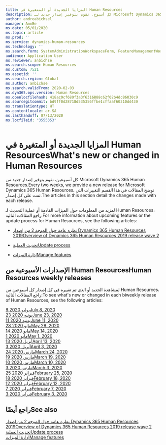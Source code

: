 ```yaml
---
title: المزايا الجديدة أو المتغيرة في Human Resources
description: كل أسبوع، نقوم بتوفير إصدار جديد لـ Microsoft Dynamics 365 Human Resources. توضح المقالات المذكورة هنا التغييرات التي تم تمت كل أسبوع.
author: andreabichsel
manager: AnnBe
ms.date: 05/01/2020
ms.topic: article
ms.prod: ''
ms.service: dynamics-human-resources
ms.technology: ''
ms.search.form: SystemAdministrationWorkspaceForm, FeatureManagementWorkspace
audience: Application User
ms.reviewer: anbichse
ms.search.scope: Human Resources
ms.custom: 7521
ms.assetid: ''
ms.search.region: Global
ms.author: anbichse
ms.search.validFrom: 2020-02-03
ms.dyn365.ops.version: Human Resources
ms.openlocfilehash: 418ac9cf680f3a3f6316888c62f02b4dc86030c9
ms.sourcegitcommit: bd9ff0d28718d535356ffbe1cffaaf60310dd430
ms.translationtype: HT
ms.contentlocale: ar-SA
ms.lasthandoff: 07/13/2020
ms.locfileid: "3555353"
---
```

# <a name="whats-new-or-changed-in-human-resources"></a><span data-ttu-id="59874-104">المزايا الجديدة أو المتغيرة في Human Resources</span><span class="sxs-lookup"><span data-stu-id="59874-104">What's new or changed in Human Resources</span></span>

<span data-ttu-id="59874-105">كل أسبوعين، نقوم بتوفير إصدار جديد من Microsoft Dynamics 365 Human Resources.</span><span class="sxs-lookup"><span data-stu-id="59874-105">Every two weeks, we provide a new release for Microsoft Dynamics 365 Human Resources.</span></span> <span data-ttu-id="59874-106">توضح المقالات في هذا القسم التغييرات التي تمت على كل إصدار.</span><span class="sxs-lookup"><span data-stu-id="59874-106">The articles in this section detail the changes made with each release.</span></span>

<span data-ttu-id="59874-107">لمزيد من المعلومات حول الميزات القادمة أو عملية التحديث لـ Human Resources، راجع المقالات التالية:</span><span class="sxs-lookup"><span data-stu-id="59874-107">For more information about upcoming features or the update process for Human Resources, see the following articles:</span></span>

- [<span data-ttu-id="59874-108">نظره عامة حول الموجة 2 من إصدار Dynamics 365 Human Resources  2019</span><span class="sxs-lookup"><span data-stu-id="59874-108">Overview of Dynamics 365 Human Resources 2019 release wave 2</span></span>](https://docs.microsoft.com/dynamics365-release-plan/2019wave2/dynamics365-human-resources/)

- [<span data-ttu-id="59874-109">تحديث العملية</span><span class="sxs-lookup"><span data-stu-id="59874-109">Update process</span></span>](hr-admin-setup-update-process.md)

- [<span data-ttu-id="59874-110">إدارة الميزات</span><span class="sxs-lookup"><span data-stu-id="59874-110">Manage features</span></span>](hr-admin-manage-features.md)

## <a name="human-resources-weekly-releases"></a><span data-ttu-id="59874-111">الإصدارات الأسبوعية من Human Resources</span><span class="sxs-lookup"><span data-stu-id="59874-111">Human Resources weekly releases</span></span>

<span data-ttu-id="59874-112">لمشاهدة الجديد أو الذي تم تغييره في كل إصدار كل أسبوعين من Human Resources، راجع المقالات التالية:</span><span class="sxs-lookup"><span data-stu-id="59874-112">To see what's new or changed in each biweekly release of Human Resources, see the following articles:</span></span>

[<span data-ttu-id="59874-113">8 يوليو 2020</span><span class="sxs-lookup"><span data-stu-id="59874-113">July 8, 2020</span></span>](hr-whats-new-2020-07-08.md)</br>
[<span data-ttu-id="59874-114">23 يونيه 2020</span><span class="sxs-lookup"><span data-stu-id="59874-114">June 23, 2020</span></span>](hr-whats-new-2020-06-23.md)</br>
[<span data-ttu-id="59874-115">11 يونيه 2020</span><span class="sxs-lookup"><span data-stu-id="59874-115">June 11, 2020</span></span>](hr-whats-new-2020-06-11.md)</br>
[<span data-ttu-id="59874-116">28 مايو 2020</span><span class="sxs-lookup"><span data-stu-id="59874-116">May 28, 2020</span></span>](hr-whats-new-2020-05-28.md)</br>
[<span data-ttu-id="59874-117">14 مايو 2020</span><span class="sxs-lookup"><span data-stu-id="59874-117">May 14, 2020</span></span>](hr-whats-new-2020-05-14.md)</br>
[<span data-ttu-id="59874-118">1 مايو 2020</span><span class="sxs-lookup"><span data-stu-id="59874-118">May 1, 2020</span></span>](hr-whats-new-2020-05-01.md)</br>
[<span data-ttu-id="59874-119">13 أبريل 2020</span><span class="sxs-lookup"><span data-stu-id="59874-119">April 13, 2020</span></span>](hr-whats-new-2020-04-13.md)</br>
[<span data-ttu-id="59874-120">3 أبريل 2020</span><span class="sxs-lookup"><span data-stu-id="59874-120">April 3, 2020</span></span>](hr-whats-new-2020-04-03.md)</br>
[<span data-ttu-id="59874-121">24 مارس 2020</span><span class="sxs-lookup"><span data-stu-id="59874-121">March 24, 2020</span></span>](hr-whats-new-2020-03-24.md)</br>
[<span data-ttu-id="59874-122">19 مارس 2020</span><span class="sxs-lookup"><span data-stu-id="59874-122">March 19, 2020</span></span>](hr-whats-new-2020-03-19.md)</br>
[<span data-ttu-id="59874-123">10 مارس 2020</span><span class="sxs-lookup"><span data-stu-id="59874-123">March 10, 2020</span></span>](hr-whats-new-2020-03-10.md)</br>
[<span data-ttu-id="59874-124">3 مارس 2020</span><span class="sxs-lookup"><span data-stu-id="59874-124">March 3, 2020</span></span>](hr-whats-new-2020-03-03.md)</br>
[<span data-ttu-id="59874-125">25 فبراير 2020</span><span class="sxs-lookup"><span data-stu-id="59874-125">February 25, 2020</span></span>](hr-whats-new-2020-02-25.md)</br>
[<span data-ttu-id="59874-126">18 فبراير 2020</span><span class="sxs-lookup"><span data-stu-id="59874-126">February 18, 2020</span></span>](hr-whats-new-2020-02-18.md)</br>
[<span data-ttu-id="59874-127">12 فبراير 2020</span><span class="sxs-lookup"><span data-stu-id="59874-127">February 12, 2020</span></span>](hr-whats-new-2020-02-12.md)</br>
[<span data-ttu-id="59874-128">7 فبراير 2020</span><span class="sxs-lookup"><span data-stu-id="59874-128">February 7, 2020</span></span>](hr-whats-new-2020-02-07.md)</br>
[<span data-ttu-id="59874-129">3 فبراير 2020</span><span class="sxs-lookup"><span data-stu-id="59874-129">February 3, 2020</span></span>](hr-whats-new-2020-02-03.md)

## <a name="see-also"></a><span data-ttu-id="59874-130">راجع أيضًا</span><span class="sxs-lookup"><span data-stu-id="59874-130">See also</span></span>

[<span data-ttu-id="59874-131">نظره عامة حول الموجة 2 من إصدار Dynamics 365 Human Resources  2019</span><span class="sxs-lookup"><span data-stu-id="59874-131">Overview of Dynamics 365 Human Resources 2019 release wave 2</span></span>](https://docs.microsoft.com/dynamics365-release-plan/2019wave2/dynamics365-human-resources/)</br>
[<span data-ttu-id="59874-132">تحديث العملية</span><span class="sxs-lookup"><span data-stu-id="59874-132">Update process</span></span>](hr-admin-setup-update-process.md)</br>
[<span data-ttu-id="59874-133">إدارة الميزات</span><span class="sxs-lookup"><span data-stu-id="59874-133">Manage features</span></span>](hr-admin-manage-features.md)
